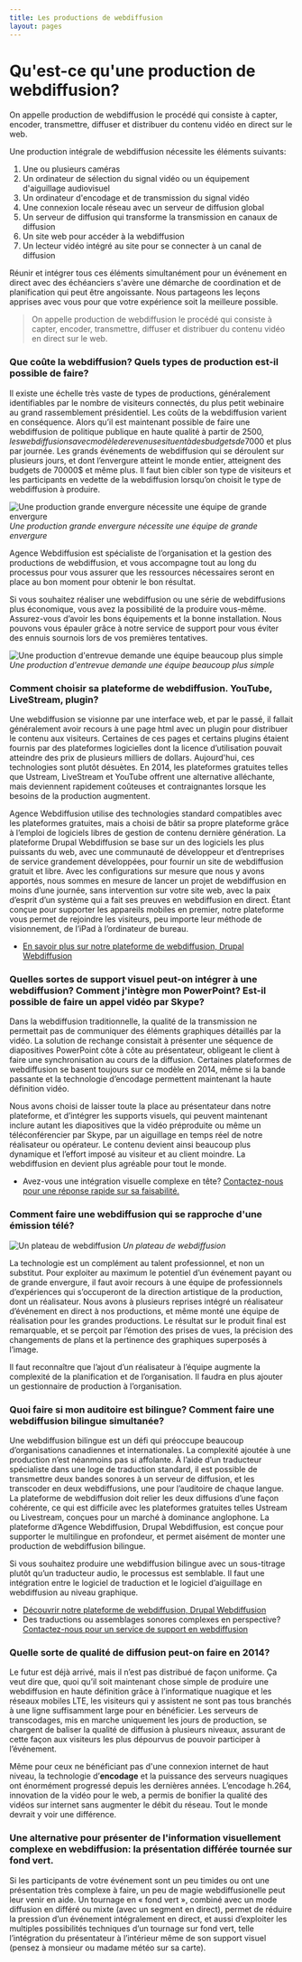 ```yaml
---
title: Les productions de webdiffusion
layout: pages
---
```

# Qu'est-ce qu'une production de webdiffusion?
<div class="waypoint-bg"  style="background-image: url(/images/bg-production.jpg)"></div>

On appelle production de webdiffusion le procédé qui consiste à capter, encoder, transmettre, diffuser et distribuer du contenu vidéo en direct sur le web.

Une production intégrale de webdiffusion nécessite les éléments suivants:

1. Une ou plusieurs caméras
2. Un ordinateur de sélection du signal vidéo ou un équipement d'aiguillage audiovisuel
3. Un ordinateur d'encodage et de transmission du signal vidéo
4. Une connexion locale réseau avec un serveur de diffusion global
5. Un serveur de diffusion qui transforme la transmission en canaux de diffusion
6. Un site web pour accéder à la webdiffusion
7. Un lecteur vidéo intégré au site pour se connecter à un canal de diffusion

Réunir et intégrer tous ces éléments simultanément pour un événement en direct avec des échéanciers s'avère une démarche de coordination et de planification qui peut être angoissante. Nous partageons les leçons apprises avec vous pour que votre expérience soit la meilleure possible.

> On appelle production de webdiffusion le procédé qui consiste à capter, encoder, transmettre, diffuser et distribuer du contenu vidéo en direct sur le web.

### Que coûte la webdiffusion? Quels types de production est-il possible de faire?

Il existe une échelle très vaste de types de productions, généralement identifiables par le nombre de visiteurs connectés, du plus petit webinaire au grand rassemblement présidentiel. Les coûts de la webdiffusion varient en conséquence. Alors qu’il est maintenant possible de faire une webdiffusion de politique publique en haute qualité à partir de 2500$, les webdiffusions avec modèle de revenu se situent à des budgets de 7000$ et plus par journée. Les grands événements de webdiffusion qui se déroulent sur plusieurs jours, et dont l’envergure atteint le monde entier, atteignent des budgets de 70000$ et même plus. Il faut bien cibler son type de visiteurs et les participants en vedette de la webdiffusion lorsqu’on choisit le type de webdiffusion à produire.

![Une production grande envergure nécessite une équipe de grande envergure](/images/production-grande-envergure.jpg)
*Une production grande envergure nécessite une équipe de grande envergure*

<!--
- Voir un exemple d’une production de politique communautaire
- Voir un exemple d’une production avec modèle de revenu
- Voir un exemple d’une production à grande envergure
-->

Agence Webdiffusion est spécialiste de l’organisation et la gestion des productions de webdiffusion, et vous accompagne tout au long du processus pour vous assurer que les ressources nécessaires seront en place au bon moment pour obtenir le bon résultat.

Si vous souhaitez réaliser une webdiffusion ou une série de webdiffusions plus économique, vous avez la possibilité de la produire vous-même. Assurez-vous d’avoir les bons équipements et la bonne installation. Nous pouvons vous épauler grâce à notre service de support pour vous éviter des ennuis sournois lors de vos premières tentatives.

![Une production d'entrevue demande une équipe beaucoup plus simple](/images/production-entrevue.jpg)
*Une production d'entrevue demande une équipe beaucoup plus simple*

<!--
- Lire plus au sujet de notre service de support à la webdiffusion
-->

### Comment choisir sa plateforme de webdiffusion. YouTube, LiveStream, plugin?

Une webdiffusion se visionne par une interface web, et par le passé, il fallait généralement avoir recours à une page html avec un plugin pour distribuer le contenu aux visiteurs. Certaines de ces pages et certains plugins étaient fournis par des plateformes logicielles dont la licence d’utilisation pouvait atteindre des prix de plusieurs milliers de dollars. Aujourd'hui, ces technologies sont plutôt désuètes. En 2014, les plateformes gratuites telles que Ustream, LiveStream et YouTube offrent une alternative alléchante, mais deviennent rapidement coûteuses et contraignantes lorsque les besoins de la production augmentent.

Agence Webdiffusion utilise des technologies standard compatibles avec les plateformes gratuites, mais a choisi de bâtir sa propre plateforme grâce à l’emploi de logiciels libres de gestion de contenu dernière génération. La plateforme Drupal Webdiffusion se base sur un des logiciels les plus puissants du web, avec une communauté de développeur et d’entreprises de service grandement développées, pour fournir un site de webdiffusion gratuit et libre. Avec les configurations sur mesure que nous y avons apportés, nous sommes en mesure de lancer un projet de webdiffusion en moins d’une journée, sans intervention sur votre site web, avec la paix d’esprit d’un système qui a fait ses preuves en webdiffusion en direct. Étant conçue pour supporter les appareils mobiles en premier, notre plateforme vous permet de rejoindre les visiteurs, peu importe leur méthode de visionnement, de l’iPad à l’ordinateur de bureau.

- [En savoir plus sur notre plateforme de webdiffusion, Drupal Webdiffusion](plateforme.html)

### Quelles sortes de support visuel peut-on intégrer à une webdiffusion? Comment j'intègre mon PowerPoint? Est-il possible de faire un appel vidéo par Skype?

Dans la webdiffusion traditionnelle, la qualité de la transmission ne permettait pas de communiquer des éléments graphiques détaillés par la vidéo. La solution de rechange consistait à présenter une séquence de diapositives PowerPoint côte à côte au présentateur, obligeant le client à faire une synchronisation au cours de la diffusion. Certaines plateformes de webdiffusion se basent toujours sur ce modèle en 2014, même si la bande passante et la technologie d’encodage permettent maintenant la haute définition vidéo.

<!--![](http://placehold.it/960x540&text=Plateforme+powerpoint+separe)-->

Nous avons choisi de laisser toute la place au présentateur dans notre plateforme, et d’intégrer les supports visuels, qui peuvent maintenant inclure autant les diapositives que la vidéo préproduite ou même un téléconférencier par Skype, par un aiguillage en temps réel de notre réalisateur ou opérateur. Le contenu devient ainsi beaucoup plus dynamique et l’effort imposé au visiteur et au client moindre. La webdiffusion en devient plus agréable pour tout le monde.

<!--![](http://placehold.it/960x540&text=Screenflow+compositing)-->

- Avez-vous une intégration visuelle complexe en tête? [Contactez-nous pour une réponse rapide sur sa faisabilité.](#footer)

### Comment faire une webdiffusion qui se rapproche d'une émission télé?

![Un plateau de webdiffusion](/images/plateau-de-webdiffusion.jpg)
*Un plateau de webdiffusion*

La technologie est un complément au talent professionnel, et non un substitut. Pour exploiter au maximum le potentiel d’un événement payant ou de grande envergure, il faut avoir recours à une équipe de professionnels d’expériences qui s’occuperont de la direction artistique de la production, dont un réalisateur. Nous avons à plusieurs reprises intégré un réalisateur d’événement en direct à nos productions, et même monté une équipe de réalisation pour les grandes productions. Le résultat sur le produit final est remarquable, et se perçoit par l’émotion des prises de vues, la précision des changements de plans et la pertinence des graphiques superposés à l’image.

Il faut reconnaître que l’ajout d’un réalisateur à l’équipe augmente la complexité de la planification et de l’organisation. Il faudra en plus ajouter un gestionnaire de production à l’organisation.
<!--
- En lire plus sur le rôle de gestionnaire de production
- Rencontrer nos réalisateurs
-->

### Quoi faire si mon auditoire est bilingue? Comment faire une webdiffusion bilingue simultanée?

Une webdiffusion bilingue est un défi qui préoccupe beaucoup d’organisations canadiennes et internationales. La complexité ajoutée à une production n’est néanmoins pas si affolante. À l’aide d’un traducteur spécialiste dans une loge de traduction standard, il est possible de transmettre deux bandes sonores à un serveur de diffusion, et les transcoder en deux webdiffusions, une pour l’auditoire de chaque langue. La plateforme de webdiffusion doit relier les deux diffusions d’une façon cohérente, ce qui est difficile avec les plateformes gratuites telles Ustream ou Livestream, conçues pour un marché à dominance anglophone. La plateforme d’Agence Webdiffusion, Drupal Webdiffusion, est conçue pour supporter le multilingue en profondeur, et permet aisément de monter une production de webdiffusion bilingue.

Si vous souhaitez produire une webdiffusion bilingue avec un sous-titrage plutôt qu’un traducteur audio, le processus est semblable. Il faut une intégration entre le logiciel de traduction et le logiciel d’aiguillage en webdiffusion au niveau graphique.

- [Découvrir notre plateforme de webdiffusion, Drupal Webdiffusion](plateforme.html)
- Des traductions ou assemblages sonores complexes en perspective? [Contactez-nous pour un service de support en webdiffusion](#footer)

### Quelle sorte de qualité de diffusion peut-on faire en 2014?

Le futur est déjà arrivé, mais il n’est pas distribué de façon uniforme. Ça veut dire que, quoi qu’il soit maintenant chose simple de produire une webdiffusion en haute définition grâce à l’informatique nuagique et les réseaux mobiles LTE, les visiteurs qui y assistent ne sont pas tous branchés à une ligne suffisamment large pour en bénéficier. Les serveurs de transcodages, mis en marche uniquement les jours de production, se chargent de baliser la qualité de diffusion à plusieurs niveaux, assurant de cette façon aux visiteurs les plus dépourvus de pouvoir participer à l’événement.

Même pour ceux ne bénéficiant pas d'une connexion internet de haut niveau, la technologie d’**encodage** et la puissance des serveurs nuagiques ont énormément progressé depuis les dernières années. L’encodage h.264, innovation de la vidéo pour le web, a permis de bonifier la qualité des vidéos sur internet sans augmenter le débit du réseau. Tout le monde devrait y voir une différence.
<!--
- lire comment utiliser la puissance de l’informatique nuagique pour éliminer les limites de la webdiffusion
-->

### Une alternative pour présenter de l'information visuellement complexe en webdiffusion: la présentation différée tournée sur fond vert.

<!--![](http://placehold.it/960x540&text=Tournage+fond+vert)-->

Si les participants de votre événement sont un peu timides ou ont une présentation très complexe à faire, un peu de magie webdiffusionelle peut leur venir en aide. Un tournage en « fond vert », combiné avec un mode diffusion en différé ou mixte (avec un segment en direct), permet de réduire la pression d’un événement intégralement en direct, et aussi d’exploiter les multiples possibilités techniques d’un tournage sur fond vert, telle l’intégration du présentateur à l’intérieur même de son support visuel (pensez à monsieur ou madame météo sur sa carte).

